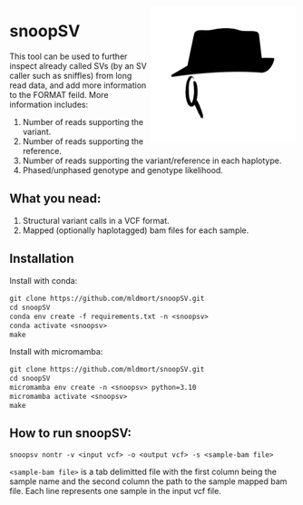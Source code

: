 <p align="center">
  <img src="https://github.com/mldmort/snoopSV/blob/main/img/snoopSV.png" width="256" align="right"/>
</p>

# snoopSV
This tool can be used to further inspect already called SVs (by an SV caller such as sniffles) from long read data, and add more information to the FORMAT feild. More information  includes:
1. Number of reads supporting the variant.
2. Number of reads supporting the reference.
3. Number of reads supporting the variant/reference in each haplotype.
4. Phased/unphased genotype and genotype likelihood.

## What you nead:
1. Structural variant calls in a VCF format.
2. Mapped (optionally haplotagged) bam files for each sample.

## Installation
Install with conda:
```
git clone https://github.com/mldmort/snoopSV.git
cd snoopSV
conda env create -f requirements.txt -n <snoopsv>
conda activate <snoopsv>
make
```
Install with micromamba:
```
git clone https://github.com/mldmort/snoopSV.git
cd snoopSV
micromamba env create -n <snoopsv> python=3.10
micromamba activate <snoopsv>
make
```
## How to run snoopSV:
```
snoopsv nontr -v <input vcf> -o <output vcf> -s <sample-bam file>
```
`<sample-bam file>` is a tab delimitted file with the first column being the sample name and the second column the path to the sample mapped bam file.
Each line represents one sample in the input vcf file.
